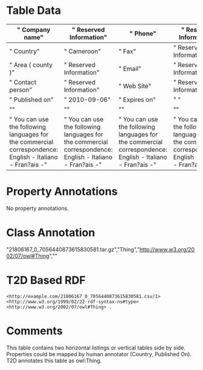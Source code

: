 # Table Data

| "&nbsp;Company name"                                                                                               | "&nbsp;Reserved Information"                                                                                       | "&nbsp;Phone"                                                                                                      | "&nbsp;Reserved Information"                                                                                       |
|--------------------------------------------------------------------------------------------------------------------|--------------------------------------------------------------------------------------------------------------------|--------------------------------------------------------------------------------------------------------------------|--------------------------------------------------------------------------------------------------------------------|
| "&nbsp;Country"                                                                                                    | "&nbsp;Cameroon"                                                                                                   | "&nbsp;Fax"                                                                                                        | "&nbsp;Reserved Information"                                                                                       |
| "&nbsp;Area ( county )"                                                                                            | "&nbsp;Reserved Information"                                                                                       | "&nbsp;Email"                                                                                                      | "&nbsp;Reserved Information"                                                                                       |
| "&nbsp;Contact person"                                                                                             | "&nbsp;Reserved Information"                                                                                       | "&nbsp;Web Site"                                                                                                   | "&nbsp;Reserved Information"                                                                                       |
| "&nbsp;Published on"                                                                                               | "&nbsp;2010-09-06"                                                                                                 | "&nbsp;Expires on"                                                                                                 | "&nbsp;"                                                                                                           |
| ""                                                                                                                 | ""                                                                                                                 | ""                                                                                                                 | ""                                                                                                                 |
| "&nbsp;You can use the following languages for the commercial correspondence:     English - Italiano - Fran?ais -" | "&nbsp;You can use the following languages for the commercial correspondence:     English - Italiano - Fran?ais -" | "&nbsp;You can use the following languages for the commercial correspondence:     English - Italiano - Fran?ais -" | "&nbsp;You can use the following languages for the commercial correspondence:     English - Italiano - Fran?ais -" |

# Property Annotations

No property annotations.

# Class Annotation

"21806167_0_7056440873615830581.tar.gz","Thing","http://www.w3.org/2002/07/owl#Thing",""

# T2D Based RDF

```
<http://example.com/21806167_0_7056440873615830581.csv/1> <http://www.w3.org/1999/02/22-rdf-syntax-ns#type> <http://www.w3.org/2002/07/owl#Thing> .
```

# Comments
This table contains two horizontal listings or vertical tables side by side.
Properties could be mapped by human annotator (Country, Published On).
T2D annotates this table as owl:Thing.
